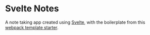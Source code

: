 # Svelte Notes

A note taking app created using [Svelte](https://svelte.dev),
with the boilerplate from this [webpack template starter](https://github.com/sveltejs/template-webpack).

